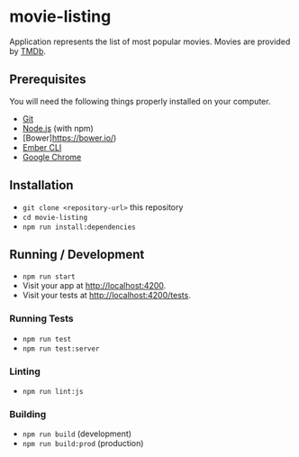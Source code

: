 # movie-listing

Application represents the list of most popular movies. Movies are provided by [TMDb](https://www.themoviedb.org/).

## Prerequisites

You will need the following things properly installed on your computer.

* [Git](https://git-scm.com/)
* [Node.js](https://nodejs.org/) (with npm)
* [Bower]https://bower.io/)
* [Ember CLI](https://ember-cli.com/)
* [Google Chrome](https://google.com/chrome/)

## Installation

* `git clone <repository-url>` this repository
* `cd movie-listing`
* `npm run install:dependencies`

## Running / Development

* `npm run start`
* Visit your app at [http://localhost:4200](http://localhost:4200).
* Visit your tests at [http://localhost:4200/tests](http://localhost:4200/tests).

### Running Tests

* `npm run test`
* `npm run test:server`

### Linting

* `npm run lint:js`

### Building

* `npm run build` (development)
* `npm run build:prod` (production)

